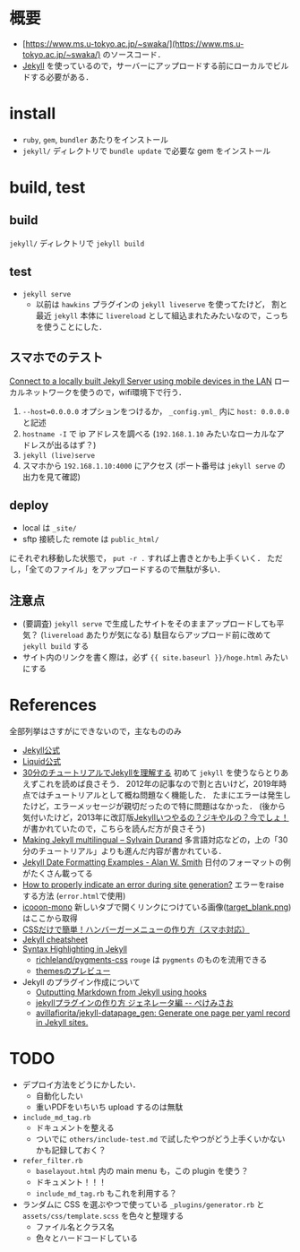 # 概要
- [https://www.ms.u-tokyo.ac.jp/~swaka/](https://www.ms.u-tokyo.ac.jp/~swaka/) のソースコード．
- [Jekyll](https://jekyllrb.com/) を使っているので，サーバーにアップロードする前にローカルでビルドする必要がある．

# install
- `ruby`, `gem`, `bundler` あたりをインストール
- `jekyll/` ディレクトリで `bundle update` で必要な gem をインストール

# build, test
## build
`jekyll/` ディレクトリで `jekyll build`

## test
- `jekyll serve`
    - 以前は `hawkins` プラグインの `jekyll liveserve` を使ってたけど，
      割と最近 `jekyll` 本体に `livereload` として組込まれたみたいなので，こっちを使うことにした．

## スマホでのテスト
[Connect to a locally built Jekyll Server using mobile devices in the LAN](https://stackoverflow.com/questions/16608466/connect-to-a-locally-built-jekyll-server-using-mobile-devices-in-the-lan)
ローカルネットワークを使うので，wifi環境下で行う．
1. `--host=0.0.0.0` オプションをつけるか， `_config.yml_` 内に `host: 0.0.0.0` と記述
2. `hostname -I` で ip アドレスを調べる (`192.168.1.10` みたいなローカルなアドレスが出るはず？)
3. `jekyll (live)serve`
4. スマホから `192.168.1.10:4000` にアクセス (ポート番号は `jekyll serve` の出力を見て確認)

## deploy
- local は `_site/`
- sftp 接続した remote は `public_html/`

にそれぞれ移動した状態で， `put -r .` すれば上書きとかも上手くいく．
ただし，「全てのファイル」をアップロードするので無駄が多い．

## 注意点
- (要調査) `jekyll serve` で生成したサイトをそのままアップロードしても平気？
  (`livereload` あたりが気になる)
  駄目ならアップロード前に改めて `jekyll build` する
- サイト内のリンクを書く際は，必ず `{{ site.baseurl }}/hoge.html` みたいにする

# References
全部列挙はさすがにできないので，主なもののみ

- [Jekyll公式](https://jekyllrb.com/docs/)
- [Liquid公式](https://shopify.github.io/liquid/)
- [30分のチュートリアルでJekyllを理解する](https://melborne.github.io/2012/05/13/first-step-of-jekyll/)
  初めて `jekyll` を使うならとりあえずこれを読めば良さそう．
  2012年の記事なので割と古いけど，2019年時点ではチュートリアルとして概ね問題なく機能した．
  たまにエラーは発生したけど，エラーメッセージが親切だったので特に問題はなかった．
  (後から気付いたけど，2013年に改訂版[Jekyllいつやるの？ジキやルの？今でしょ！](http://melborne.github.io/2013/05/20/now-the-time-to-start-jekyll/)が書かれていたので，こちらを読んだ方が良さそう)
- [Making Jekyll multilingual – Sylvain Durand](https://www.sylvaindurand.org/making-jekyll-multilingual/)
  多言語対応などの，上の「30分のチュートリアル」よりも進んだ内容が書かれている．
- [Jekyll Date Formatting Examples - Alan W. Smith](http://alanwsmith.com/jekyll-liquid-date-formatting-examples)
  日付のフォーマットの例がたくさん載ってる
- [How to properly indicate an error during site generation?](https://talk.jekyllrb.com/t/how-to-properly-indicate-an-error-during-site-generation/447)
  エラーをraiseする方法 (`error.html`で使用)
- [icooon-mono](http://icooon-mono.com/)
  新しいタブで開くリンクにつけている画像([target_blank.png](/jekyll/img/target_blank.png))はここから取得
- [CSSだけで簡単！ハンバーガーメニューの作り方（スマホ対応）](https://saruwakakun.com/html-css/reference/nav-drawer)
- [Jekyll cheatsheet](https://devhints.io/jekyll)
- [Syntax Highlighting in Jekyll](https://mycyberuniverse.com/syntax-highlighting-jekyll.html)
    - [richleland/pygments-css](https://github.com/richleland/pygments-css) `rouge` は `pygments` のものを流用できる
    - [themesのプレビュー](http://richleland.github.io/pygments-css/)
- Jekyll のプラグイン作成について
    - [Outputting Markdown from Jekyll using hooks](https://humanwhocodes.com/blog/2019/04/jekyll-hooks-output-markdown/)
    - [jekyllプラグインの作り方 ジェネレータ編 -- ぺけみさお](https://www.xmisao.com/2013/08/06/how-to-make-a-jekyll-plugin.html)
    - [avillafiorita/jekyll-datapage_gen: Generate one page per yaml record in Jekyll sites.](https://github.com/avillafiorita/jekyll-datapage_gen)

# TODO
- デプロイ方法をどうにかしたい．
    - 自動化したい
    - 重いPDFをいちいち upload するのは無駄
- `include_md_tag.rb`
    - ドキュメントを整える
    - ついでに `others/include-test.md` で試したやつがどう上手くいかないかも記録しておく？
- `refer_filter.rb`
    - `baselayout.html` 内の main menu も，この plugin を使う？
    - ドキュメント！！！
    - `include_md_tag.rb` もこれを利用する？
- ランダムに CSS を選ぶやつで使っている
  `_plugins/generator.rb` と `assets/css/template.scss` を色々と整理する
    - ファイル名とクラス名
    - 色々とハードコードしている
